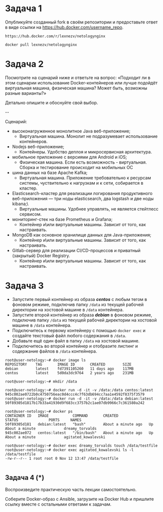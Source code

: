 # Задача 1
Опубликуйте созданный fork в своём репозитории и предоставьте ответ в виде ссылки на https://hub.docker.com/username_repo.
```
https://hub.docker.com/r/lexnezv/netologynginx
```
```
docker pull lexnezv/netologynginx
```
# Задача 2

Посмотрите на сценарий ниже и ответьте на вопрос:
«Подходит ли в этом сценарии использование Docker-контейнеров или лучше подойдёт виртуальная машина, физическая машина? Может быть, возможны разные варианты?»

Детально опишите и обоснуйте свой выбор.

--

Сценарий:

- высоконагруженное монолитное Java веб-приложение;
  - Виртуальная машина. Монолит не подразумевает использование контейнеров. 
- Nodejs веб-приложение;
  - Контейнеры. Удобство деплоя и микросервисная архитектура.
- мобильное приложение c версиями для Android и iOS;
  - Физическая машина. Если есть возможность - виртуальная. Сборка и тестирование происходит на мобильных ОС
- шина данных на базе Apache Kafka;
  - Виртуальная машина. Приложение требовательно к ресурсам системы, чуствительно к нагрузкам и к сети, собирается в кластер.
- Elasticsearch-кластер для реализации логирования продуктивного веб-приложения — три ноды elasticsearch, два logstash и две ноды kibana;\
  - Виртуальные машины. Удобнее управлять, не является стейтлесс сервисом.
- мониторинг-стек на базе Prometheus и Grafana;
  - Контейнер и\или виртуальные машины. Зависит от того, как настраивать.
- MongoDB как основное хранилище данных для Java-приложения;
  - Контейнер и\или виртуальные машины. Зависит от того, как настраивать.
- Gitlab-сервер для реализации CI/CD-процессов и приватный (закрытый) Docker Registry.
  - Контейнер и\или виртуальные машины. Зависит от того, как настраивать.

# Задача 3

- Запустите первый контейнер из образа ***centos*** c любым тегом в фоновом режиме, подключив папку ```/data``` из текущей рабочей директории на хостовой машине в ```/data``` контейнера.
- Запустите второй контейнер из образа ***debian*** в фоновом режиме, подключив папку ```/data``` из текущей рабочей директории на хостовой машине в ```/data``` контейнера.
- Подключитесь к первому контейнеру с помощью ```docker exec``` и создайте текстовый файл любого содержания в ```/data```.
- Добавьте ещё один файл в папку ```/data``` на хостовой машине.
- Подключитесь во второй контейнер и отобразите листинг и содержание файлов в ```/data``` контейнера.

```
root@user-netology:~# docker image ls
REPOSITORY    TAG       IMAGE ID       CREATED        SIZE
debian        latest    fd7391105260   11 days ago    117MB
centos        latest    5d0da3dc9764   2 years ago    231MB

root@user-netology:~# mkdir /data

root@user-netology:~# docker run -d -it -v /data:/data centos:latest
945c002ae0722b0c4750756eac0d4ccc4c7f63db694cc7aa1e4592f8375f3579
root@user-netology:~# docker run -d -it -v /data:/data debian:latest
50f89305d1817b17b33a41930d9f683cc3757b2c1ae07db9966c7c361580a242

root@user-netology:~# docker ps
CONTAINER ID   IMAGE           COMMAND       CREATED              STATUS              PORTS     NAMES
50f89305d181   debian:latest   "bash"        About a minute ago   Up About a minute             dreamy_torvalds
945c002ae072   centos:latest   "/bin/bash"   About a minute ago   Up About a minute             agitated_kowalevski

root@user-netology:~# docker exec dreamy_torvalds touch /data/testfile
root@user-netology:~# docker exec agitated_kowalevski ls -l /data/testfile
-rw-r--r-- 1 root root 0 Nov 12 13:47 /data/testfile


```

## Задача 4 (*)

Воспроизведите практическую часть лекции самостоятельно.

Соберите Docker-образ с Ansible, загрузите на Docker Hub и пришлите ссылку вместе с остальными ответами к задачам.

